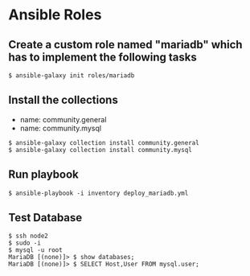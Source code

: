# Ansible Roles

## Create a custom role named "mariadb" which has to implement the following tasks


```
$ ansible-galaxy init roles/mariadb
```

## Install the collections

- name: community.general
- name: community.mysql

```
$ ansible-galaxy collection install community.general
$ ansible-galaxy collection install community.mysql
```

## Run playbook


```
$ ansible-playbook -i inventory deploy_mariadb.yml
```

##   Test Database


```
$ ssh node2
$ sudo -i
$ mysql -u root
MariaDB [(none)]> $ show databases;
MariaDB [(none)]> $ SELECT Host,User FROM mysql.user;
```